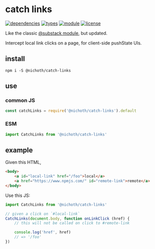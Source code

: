 # catch links
[![dependencies](https://img.shields.io/badge/dependencies-zero-brightgreen.svg?style=flat-square)](package.json)
[![types](https://img.shields.io/npm/types/@nichoth/catch-links?style=flat-square)](README.md)
[![module](https://img.shields.io/badge/module-ESM%2FCJS-blue?style=flat-square)](README.md)
[![license](https://img.shields.io/badge/license-MIT-brightgreen.svg?style=flat-square)](LICENSE)

Like the classic [@substack module](https://www.npmjs.com/package/catch-links), but updated.

Intercept local link clicks on a page, for client-side pushState UIs.

## install
```
npm i -S @nichoth/catch-links
```

## use

### common JS
```js
const catchLinks = require('@nichoth/catch-links').default
```

### ESM
```js
import CatchLinks from '@nichoth/catch-links'
```

## example
Given this HTML,
```html
<body>
    <a id="local-link" href="/foo">local</a>
    <a href="https://www.npmjs.com/" id="remote-link">remote</a>
</body>
```

Use this JS:
```js
import CatchLinks from '@nichoth/catch-links'

// given a click on `#local-link`
CatchLinks(document.body, function onLinkClick (href) {
    // this will not be called on click to #remote-link

    console.log('href', href)
    // => '/foo'
})
```
